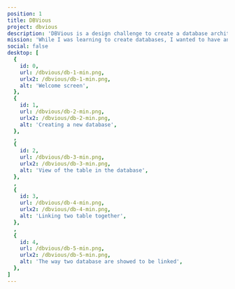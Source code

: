 ```yaml
---
position: 1
title: DBVious
project: dbvious
description: 'DBVious is a design challenge to create a database architecture easily'
mission: 'While I was learning to create databases, I wanted to have an easier and cleaner way of seeing the database I was creating and which items were linked together.'
social: false
desktop: [
  {
    id: 0,
    url: /dbvious/db-1-min.png,
    urlx2: /dbvious/db-1-min.png,
    alt: 'Welcome screen',
  },
  {
    id: 1,
    url: /dbvious/db-2-min.png,
    urlx2: /dbvious/db-2-min.png,
    alt: 'Creating a new database',
  },
  ,
  {
    id: 2,
    url: /dbvious/db-3-min.png,
    urlx2: /dbvious/db-3-min.png,
    alt: 'View of the table in the database',
  },
  ,
  {
    id: 3,
    url: /dbvious/db-4-min.png,
    urlx2: /dbvious/db-4-min.png,
    alt: 'Linking two table together',
  },
  ,
  {
    id: 4,
    url: /dbvious/db-5-min.png,
    urlx2: /dbvious/db-5-min.png,
    alt: 'The way two database are showed to be linked',
  },
]
---
```


